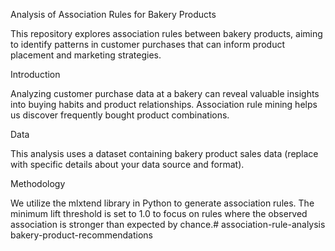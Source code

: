 Analysis of Association Rules for Bakery Products

This repository explores association rules between bakery products, aiming to identify patterns in customer purchases that can inform product placement and marketing strategies.

Introduction

Analyzing customer purchase data at a bakery can reveal valuable insights into buying habits and product relationships. Association rule mining helps us discover frequently bought product combinations.

Data

This analysis uses a dataset containing bakery product sales data (replace with specific details about your data source and format).

Methodology

We utilize the mlxtend library in Python to generate association rules. The minimum lift threshold is set to 1.0 to focus on rules where the observed association is stronger than expected by chance.# association-rule-analysis
bakery-product-recommendations
